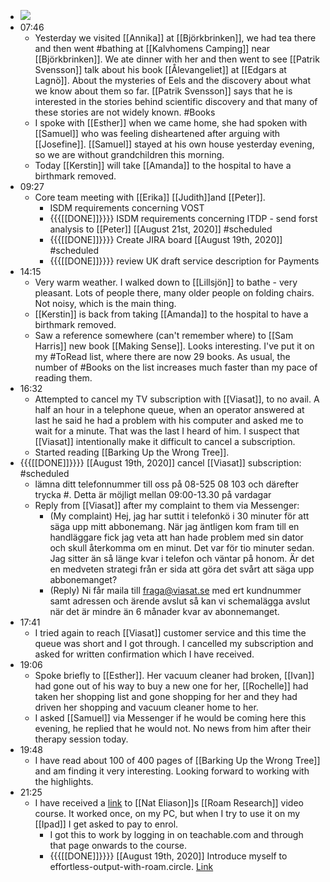 - ![](https://firebasestorage.googleapis.com/v0/b/firescript-577a2.appspot.com/o/imgs%2Fapp%2FDavidsroam%2Fl5dKvhaaFp.png?alt=media&token=53328c61-68ba-4e22-95e1-288acda0608f)
- 07:46
    - Yesterday we visited [[Annika]] at [[Björkbrinken]], we had tea there and then went #bathing at [[Kalvhomens Camping]] near [[Björkbrinken]]. We ate dinner with her and then went to see [[Patrik Svensson]] talk about his book  [[Ålevangeliet]] at [[Edgars at Lagnö]]. About the mysteries of Eels and the discovery about what we know about them so far. [[Patrik Svensson]] says that he is interested in the stories behind scientific discovery and that many of these stories are not widely known. #Books
    - I spoke with [[Esther]] when we came home, she had spoken with [[Samuel]] who was feeling disheartened after arguing with [[Josefine]]. [[Samuel]] stayed at his own house yesterday evening, so we are without grandchildren this morning.
    - Today [[Kerstin]] will take [[Amanda]] to the hospital to have a birthmark removed.
- 09:27
    - Core team meeting with [[Erika]] [[Judith]]and [[Peter]]. 
        - ISDM requirements concerning VOST
        - {{{[[DONE]]}}}} ISDM requirements concerning ITDP - send forst analysis to [[Peter]] [[August 21st, 2020]] #scheduled
        - {{{[[DONE]]}}}} Create JIRA board [[August 19th, 2020]] #scheduled
        - {{{[[DONE]]}}}} review UK draft service description for Payments
- 14:15
    - Very warm weather. I walked down to [[Lillsjön]] to bathe - very pleasant. Lots of people there, many older people on folding chairs. Not noisy, which is the main thing.
    - [[Kerstin]] is back from taking [[Amanda]] to the hospital to have a birthmark removed. 
    - Saw a reference somewhere (can't remember where) to [[Sam Harris]] new book [[Making Sense]]. Looks interesting. I've put it on my #ToRead list, where there are now 29 books. As usual, the number of #Books on the list increases much faster than my pace of reading them.
- 16:32
    - Attempted to cancel my TV subscription with [[Viasat]], to no avail. A half an hour in a telephone queue, when an operator answered at last he said he had a problem with his computer and asked me to wait for a minute. That was the last I heard of him. I suspect that [[Viasat]] intentionally make it difficult to cancel a subscription.
    - Started reading [[Barking Up the Wrong Tree]]. 
- {{{[[DONE]]}}}} [[August 19th, 2020]] cancel [[Viasat]] subscription: #scheduled
    -  lämna ditt telefonnummer till oss på 08-525 08 103 och därefter trycka #. Detta är möjligt mellan 09:00-13.30 på vardagar
    - Reply from [[Viasat]] after my complaint to them via Messenger:
        - (My complaint) Hej, jag har suttit i telefonkö i 30 minuter för att säga upp mitt abbonemang. När jag äntligen kom fram till en handläggare fick jag veta att han hade problem med sin dator och skull återkomma om en minut. Det var för tio minuter sedan. Jag sitter än så länge kvar i telefon och väntar på honom. Är det en medveten strategi från er sida att göra det svårt att säga upp abbonemanget?
        - (Reply) Ni får maila till fraga@viasat.se med ert kundnummer samt adressen och ärende avslut så kan vi schemalägga avslut när det är mindre än 6 månader kvar av abonnemanget.
- 17:41
    - I tried again to reach [[Viasat]] customer service and this time the queue was short and I got through. I cancelled my subscription and asked for written confirmation which I have received.
- 19:06
    - Spoke briefly to [[Esther]]. Her vacuum cleaner had broken, [[Ivan]] had gone out of his way to buy a new one for her, [[Rochelle]] had taken her shopping list and gone shopping for her and they had driven her shopping and vacuum cleaner home to her. 
    - I asked [[Samuel]] via Messenger if he would be coming here this evening, he replied that he would not. No news from him after their therapy session today.
- 19:48
    - I have read about 100 of 400 pages of [[Barking Up the Wrong Tree]] and am finding it very interesting. Looking forward to working with the highlights.
- 21:25
    - I have received a [link](https://learn.fortelabs.co/courses/enrolled/1097377) to [[Nat Eliason]]s [[Roam Research]] video course. It worked once, on my PC, but  when I try to use it on my [[Ipad]] I get asked to pay to enrol.
        - I got this to work by logging in on teachable.com and through that page onwards to the course.
        - {{{[[DONE]]}}}} [[August 19th, 2020]] Introduce myself to effortless-output-with-roam.circle. [Link](https://effortless-output-with-roam.circle.so/c/introductions)

